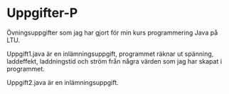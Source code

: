 # Uppgifter-P
Övningsuppgifter som jag har gjort för min kurs programmering Java på LTU. 

Uppgift1.java är en inlämningsuppgift, programmet räknar ut spänning, laddeffekt, laddningstid och ström från några värden som jag har skapat i programmet. 

Uppgift2.java är en inlämningsuppgift. 
